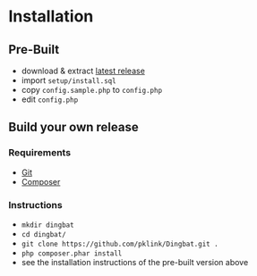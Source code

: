 # Installation

## Pre-Built

* download & extract [latest release](https://github.com/pklink/Dingbat/releases)
* import `setup/install.sql`
* copy `config.sample.php` to `config.php`
* edit `config.php`

## Build your own release

### Requirements

* [Git](http://git-scm.com/)
* [Composer](http://getcomposer.org/)

### Instructions

* `mkdir dingbat`
* `cd dingbat/`
* `git clone https://github.com/pklink/Dingbat.git .`
* `php composer.phar install`
* see the installation instructions of the pre-built version above


